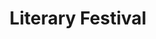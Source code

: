 ---
title: Literary Festival
event-venue: 
event-address: 
event-city-state: San Antonio, TX
event-zip:
event-website:  
event-allday: true
event-start: 2014-04-05 18:00:00
event-end:
layout: page
tags:
- event
---